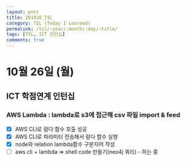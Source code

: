 ```yaml
---
layout: post
title: 201026_TIL
category: TIL (Today I Learned)
permalink: /til/:year/:month/:day/:title/
tags: [TIL, ICT 인턴십]
comments: true
---
```

# 10월 26일 (월)
## ICT 학점연계 인턴십
### AWS Lambda : lambda로 s3에 접근해 csv 파일 import & feed
- [X] AWS CLI로 람다 함수 호출 성공
- [X] AWS CLI로 파라미터 전송해서 람다 함수 실행
- [X] node와 relation lambda함수 구분지어 작성
- [ ] aws cli + lambda => shell code 만들기(neo4j 쿼리) - 하는 중
